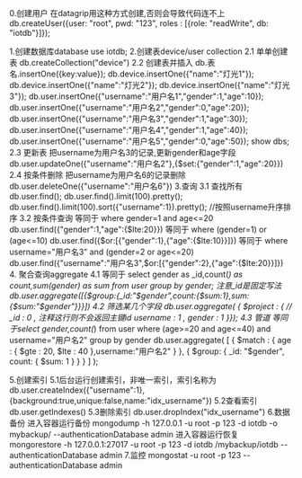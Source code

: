 0.创建用户
    在datagrip用这种方式创建,否则会导致代码连不上
    db.createUser({user: "root", pwd: "123", roles : [{role: "readWrite", db: "iotdb"}]});

1.创建数据库database
    use iotdb;
2.创建表device/user collection
    2.1 单单创建表
        db.createCollection("device")
    2.2 创建表并插入
        db.表名.insertOne({key:value});
        db.device.insertOne({"name":"灯光1"});
        db.device.insertOne({"name":"灯光2"});
        db.device.insertOne({"name":"灯光3"});
        db.user.insertOne({"username":"用户名1","gender":1,"age":10});
        db.user.insertOne({"username":"用户名2","gender":0,"age":20});
        db.user.insertOne({"username":"用户名3","gender":1,"age":30});
        db.user.insertOne({"username":"用户名4","gender":1,"age":40});
        db.user.insertOne({"username":"用户名5","gender":0,"age":50});
        show dbs;
    2.3 更新表
        把username为用户名3的记录,更新gender和age字段
        db.user.updateOne({"username":"用户名2"},{$set:{"gender":1,"age":20}})
    2.4 按条件删除
        把username为用户名6的记录删除
        db.user.deleteOne({"username":"用户名6"})
3.查询
    3.1 查找所有
        db.user.find();
        db.user.find().limit(100).pretty();
        db.user.find().limit(100).sort({"username":1}).pretty(); //按照username升序排序
    3.2 按条件查询
    等同于 where gender=1 and age<=20
        db.user.find({"gender":1,"age":{$lte:20}})
    等同于 where (gender=1) or (age<=10)
        db.user.find({$or:[{"gender":1},{"age":{$lte:10}}]})
    等同于 where username="用户名3" and (gender=2 or age<=20)
        db.user.find({"username":"用户名3",$or:[{"gender":2},{"age":{$lte:20}}]})
4. 聚合查询aggregate
    4.1 等同于 select gender as _id,count(*) as count,sum(gender) as sum from user group by gender; 注意_id是固定写法
         db.user.aggregate([{$group:{_id:"$gender",count:{$sum:1},sum:{$sum:"$gender"}}}])
    4.2 筛选某几个字段
        db.user.aggregate(
            { $project : {
               // _id : 0 , 注释这行则不会返回主键id
                username : 1 ,
                gender : 1
            }});
    4.3 管道
    等同于select gender,count(*) from user where (age>=20 and age<=40) and username="用户名2" group by gender
        db.user.aggregate( [
                              { $match : { age : { $gte : 20, $lte : 40 },username:"用户名2" } },
                              { $group: { _id: "$gender", count: { $sum: 1 } } }
                         ] );


5.创建索引
    5.1后台运行创建索引，非唯一索引，索引名称为
        db.user.createIndex({"username":1},{background:true,unique:false,name:"idx_username"})
    5.2查看索引
        db.user.getIndexes()
    5.3删除索引
        db.user.dropIndex("idx_username")
6.数据备份
    进入容器运行备份
    mongodump    -h 127.0.0.1       -u root -p 123  -d iotdb  -o mybackup/ --authenticationDatabase admin
    进入容器运行恢复
    mongorestore -h 127.0.0.1:27017 -u root -p 123  -d iotdb  /mybackup/iotdb --authenticationDatabase admin
7.监控
    mongostat -u root -p 123 --authenticationDatabase admin


